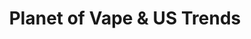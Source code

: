 ---
title: "Planet of Vape & US Trends"
url: /braunschweig/planet-of-vape-und-us-trends/
shop: E-Zigaretten
---